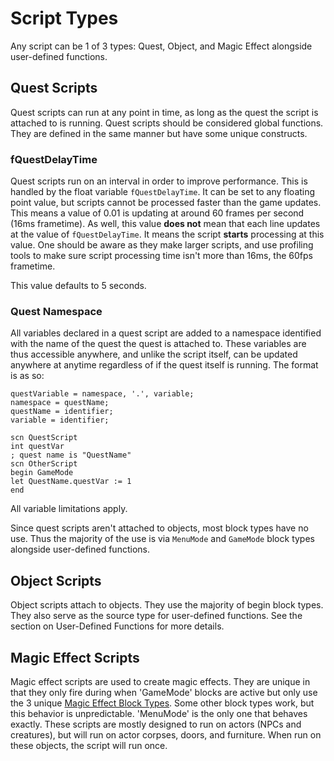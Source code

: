 # Script Types
Any script can be 1 of 3 types: Quest, Object, and Magic Effect alongside user-defined functions.

## Quest Scripts
Quest scripts can run at any point in time, as long as the quest the script is attached to is
running. Quest scripts should be considered global functions. They are defined in the same
manner but have some unique constructs.

### fQuestDelayTime
Quest scripts run on an interval in order to improve performance. This is handled by the float
variable `fQuestDelayTime`. It can be set to any floating point value, but scripts cannot be
processed faster than the game updates. This means a value of 0.01 is updating at around 60
frames per second (16ms frametime). As well, this value **does not** mean that each line updates
at the value of `fQuestDelayTime`. It means the script **starts** processing at this value. One
should be aware as they make larger scripts, and use profiling tools to make sure script
processing time isn't more than 16ms, the 60fps frametime.

This value defaults to 5 seconds.

### Quest Namespace
All variables declared in a quest script are added to a namespace identified with the name of
the quest the quest is attached to. These variables are thus accessible anywhere, and unlike
the script itself, can be updated anywhere at anytime regardless of if the quest itself is
running. The format is as so:

```ebnf
questVariable = namespace, '.', variable;
namespace = questName;
questName = identifier;
variable = identifier;
```

```obse
scn QuestScript
int questVar
; quest name is "QuestName"
scn OtherScript
begin GameMode
let QuestName.questVar := 1
end
```

All variable limitations apply.

Since quest scripts aren't attached to objects, most block types have no use. Thus the
majority of the use is via `MenuMode` and `GameMode` block types alongside user-defined
functions.

## Object Scripts
Object scripts attach to objects. They use the majority of begin block types. They also serve as
the source type for user-defined functions. See the section on User-Defined Functions for more
details.

## Magic Effect Scripts
Magic effect scripts are used to create magic effects. They are unique in that they only fire
during when 'GameMode' blocks are active but only use the 3 unique 
[Magic Effect Block Types](statements.md#magic-effect-block-types). Some other block types work,
but this behavior is unpredictable. 'MenuMode' is the only one that behaves exactly. These
scripts are mostly designed to run on actors (NPCs and creatures), but will run on actor corpses,
doors, and furniture. When run on these objects, the script will run once.

